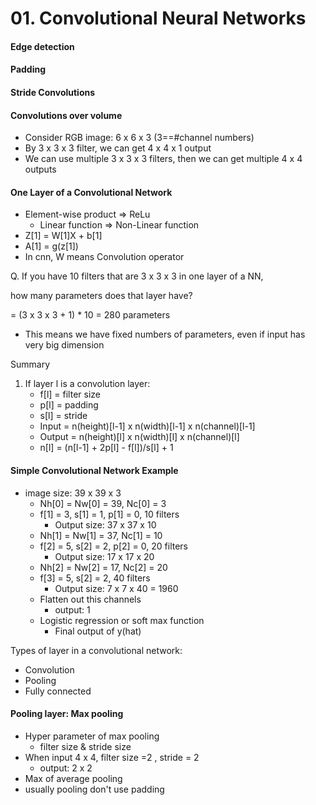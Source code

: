 # 01. Convolutional Neural Networks

#### Edge detection

#### Padding

#### Stride Convolutions

#### Convolutions over volume

- Consider RGB image: 6 x 6 x 3 (3==#channel numbers)
- By 3 x 3 x 3 filter, we can get 4 x 4 x 1 output
- We can use multiple 3 x 3 x 3 filters, then we can get multiple 4 x 4 outputs

#### One Layer of a Convolutional Network

- Element-wise product => ReLu
  - Linear function => Non-Linear function
- Z[1] = W[1]X + b[1]
- A[1] = g(z[1])
- In cnn, W means Convolution operator

Q. If you have 10 filters that are 3 x 3 x 3 in one layer of a NN,

 how many parameters does that layer have?

= (3 x 3 x 3 + 1) * 10 = 280 parameters

- This means we have fixed numbers of parameters, even if input has very big dimension

Summary

1. If layer l is a convolution layer:
   - f[l] = filter size
   - p[l] = padding
   - s[l] = stride
   - Input = n(height)[l-1] x n(width)[l-1] x n(channel)[l-1]
   - Output = n(height)[l] x n(width)[l] x n(channel)[l]
   - n[l] = (n[l-1] + 2p[l] - f[l])/s[l] + 1



#### Simple Convolutional Network Example

- image size: 39 x 39 x 3
  - Nh[0] = Nw[0] = 39, Nc[0] = 3
  - f[1] = 3, s[1] = 1, p[1] = 0, 10 filters
    - Output size: 37 x 37 x 10
  - Nh[1] = Nw[1] = 37, Nc[1] = 10
  - f[2] = 5, s[2] = 2, p[2] = 0, 20 filters
    - Output size: 17 x 17 x 20
  - Nh[2] = Nw[2] = 17, Nc[2] = 20
  - f[3] = 5, s[2] = 2, 40 filters
    - Output size: 7 x 7 x 40 = 1960
  - Flatten out this channels
    - output: 1
  - Logistic regression or soft max function
    - Final output of y(hat)

Types of layer in a convolutional network:

- Convolution
- Pooling
- Fully connected



#### Pooling layer: Max pooling

- Hyper parameter of max pooling
  - filter size & stride size
- When input 4 x 4, filter size =2 , stride = 2
  - output: 2 x 2
- Max of average pooling
- usually pooling don't use padding